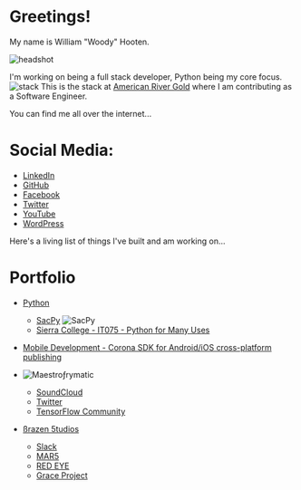 <head>
	<link rel="shortcut icon" type="image/x-icon" href="favicon.ico">
</head>

# Greetings!

My name is William "Woody" Hooten.

![headshot](https://i.imgur.com/MaRaAhW.png) 

I'm working on being a full stack developer, Python being my core focus. 
![stack](https://i.imgur.com/YsX0q6x.png)
This is the stack at [American River Gold](www.americanrivergold.com) where I am contributing as a Software Engineer.

You can find me all over the internet...
# Social Media:

- [LinkedIn](https://www.linkedin.com/in/williamphooten)
- [GitHub](https://www.github.com/frymatic)
- [Facebook](https://www.facebook.com/WoodHoot)
- [Twitter](https://www.twitter.com/WoodHoot)
- [YouTube](https://www.youtube.com/channel/UCS03esOnKDT7d-HMG_HFKnQ)
- [WordPress](https://woodhoot.wordpress.com/)

Here's a living list of things I've built and am working on...
# Portfolio
- [Python](python.md)
	- [SacPy](https://www.meetup.com/sacramentopython)
	![SacPy]()
	- [Sierra College - IT075 - Python for Many Uses](sierra.md)
- [Mobile Development - Corona SDK for Android/iOS cross-platform publishing](mobile.md)

- ![Maestro](https://i.imgur.com/eUcUftE.png)ƒrymatic
	- [SoundCloud](https://soundcloud.com/mofrymatic)
	- [Twitter](https://twitter.com/mofrymatic)
	- [TensorFlow Community](https://www.twitter.com/TensorFlo)
- [ßrazen 5tudios](https://twitter.com/Brazen5tudios)
	- [Slack](https://brazen5tudios.slack.com/)
	- [MAR5](https://www.facebook.com/events/251726375236944/)
	- [RED EYE](https://www.facebook.com/groups/REDEYEGAME/)
	- [Grace Project](https://www.facebook.com/groups/1267303460022897/)